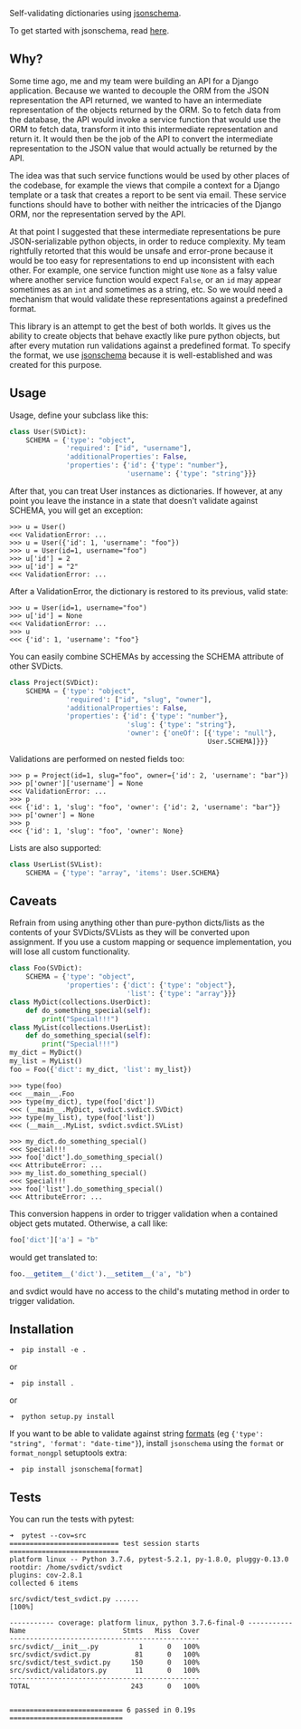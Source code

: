 Self-validating dictionaries using [jsonschema](https://json-schema.org/).

To get started with jsonschema, read [here](https://json-schema.org/understanding-json-schema/).

## Why?

Some time ago, me and my team were building an API for a Django application.
Because we wanted to decouple the ORM from the JSON representation the API
returned, we wanted to have an intermediate representation of the objects
returned by the ORM. So to fetch data from the database, the API would invoke a
service function that would use the ORM to fetch data, transform it into this
intermediate representation and return it. It would then be the job of the API
to convert the intermediate representation to the JSON value that would
actually be returned by the API.

The idea was that such service functions would be used by other places of the
codebase, for example the views that compile a context for a Django template or
a task that creates a report to be sent via email. These service functions
should have to bother with neither the intricacies of the Django ORM, nor the
representation served by the API.

At that point I suggested that these intermediate representations be pure
JSON-serializable python objects, in order to reduce complexity. My team
rightfully retorted that this would be unsafe and error-prone because it would
be too easy for representations to end up inconsistent with each other. For
example, one service function might use `None` as a falsy value where another
service function would expect `False`, or an `id` may appear sometimes as an
`int` and sometimes as a string, etc. So we would need a mechanism that would
validate these representations against a predefined format.

This library is an attempt to get the best of both worlds. It gives us the
ability to create objects that behave exactly like pure python objects, but
after every mutation run validations against a predefined format. To specify
the format, we use [jsonschema](https://json-schema.org/) because it is
well-established and was created for this purpose.


## Usage

Usage, define your subclass like this:

```python
class User(SVDict):
    SCHEMA = {'type': "object",
              'required': ["id", "username"],
              'additionalProperties': False,
              'properties': {'id': {'type': "number"},
                             'username': {'type': "string"}}}
```

After that, you can treat User instances as dictionaries. If however, at any
point you leave the instance in a state that doesn't validate against SCHEMA,
you will get an exception:

    >>> u = User()
    <<< ValidationError: ...
    >>> u = User({'id': 1, 'username': "foo"})
    >>> u = User(id=1, username="foo")
    >>> u['id'] = 2
    >>> u['id'] = "2"
    <<< ValidationError: ...

After a ValidationError, the dictionary is restored to its previous, valid
state:

    >>> u = User(id=1, username="foo")
    >>> u['id'] = None
    <<< ValidationError: ...
    >>> u
    <<< {'id': 1, 'username': "foo"}

You can easily combine SCHEMAs by accessing the SCHEMA attribute of other
SVDicts.

```python
class Project(SVDict):
    SCHEMA = {'type': "object",
              'required': ["id", "slug", "owner"],
              'additionalProperties': False,
              'properties': {'id': {'type': "number"},
                             'slug': {'type': "string"},
                             'owner': {'oneOf': [{'type': "null"},
                                                 User.SCHEMA]}}}
```

Validations are performed on nested fields too:

    >>> p = Project(id=1, slug="foo", owner={'id': 2, 'username': "bar"})
    >>> p['owner']['username'] = None
    <<< ValidationError: ...
    >>> p
    <<< {'id': 1, 'slug': "foo", 'owner': {'id': 2, 'username': "bar"}}
    >>> p['owner'] = None
    >>> p
    <<< {'id': 1, 'slug': "foo", 'owner': None}

Lists are also supported:

```python
class UserList(SVList):
    SCHEMA = {'type': "array", 'items': User.SCHEMA}
```


## Caveats

Refrain from using anything other than pure-python dicts/lists as the contents
of your SVDicts/SVLists as they will be converted upon assignment. If you use
a custom mapping or sequence implementation, you will lose all custom
functionality.

```python
class Foo(SVDict):
    SCHEMA = {'type': "object",
              'properties': {'dict': {'type': "object"},
                             'list': {'type': "array"}}}
class MyDict(collections.UserDict):
    def do_something_special(self):
        print("Special!!!")
class MyList(collections.UserList):
    def do_something_special(self):
        print("Special!!!")
my_dict = MyDict()
my_list = MyList()
foo = Foo({'dict': my_dict, 'list': my_list})
```

```
>>> type(foo)
<<< __main__.Foo
>>> type(my_dict), type(foo['dict'])
<<< (__main__.MyDict, svdict.svdict.SVDict)
>>> type(my_list), type(foo['list'])
<<< (__main__.MyList, svdict.svdict.SVList)

>>> my_dict.do_something_special()
<<< Special!!!
>>> foo['dict'].do_something_special()
<<< AttributeError: ...
>>> my_list.do_something_special()
<<< Special!!!
>>> foo['list'].do_something_special()
<<< AttributeError: ...
```

This conversion happens in order to trigger validation when a contained object
gets mutated. Otherwise, a call like:

```python
foo['dict']['a'] = "b"
```

would get translated to:

```python
foo.__getitem__('dict').__setitem__('a', "b")
```

and svdict would have no access to the child's mutating method in order to
trigger validation.


## Installation

    ➜  pip install -e .

or

    ➜  pip install .

or

    ➜  python setup.py install

If you want to be able to validate against string [formats](https://json-schema.org/understanding-json-schema/reference/string.html#format)
(eg `{'type': "string", 'format': "date-time"}`), install `jsonschema` using
the `format` or `format_nongpl` setuptools extra:

    ➜  pip install jsonschema[format]


## Tests

You can run the tests with pytest:

    ➜  pytest --cov=src
    =========================== test session starts ===========================
    platform linux -- Python 3.7.6, pytest-5.2.1, py-1.8.0, pluggy-0.13.0
    rootdir: /home/svdict/svdict
    plugins: cov-2.8.1
    collected 6 items

    src/svdict/test_svdict.py ......                                     [100%]

    ----------- coverage: platform linux, python 3.7.6-final-0 -----------
    Name                        Stmts   Miss  Cover
    -----------------------------------------------
    src/svdict/__init__.py          1      0   100%
    src/svdict/svdict.py           81      0   100%
    src/svdict/test_svdict.py     150      0   100%
    src/svdict/validators.py       11      0   100%
    -----------------------------------------------
    TOTAL                         243      0   100%


    ============================ 6 passed in 0.19s ============================
